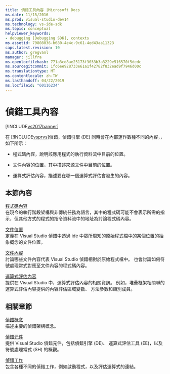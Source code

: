 ```yaml
---
title: 偵錯工具內容 |Microsoft Docs
ms.date: 11/15/2016
ms.prod: visual-studio-dev14
ms.technology: vs-ide-sdk
ms.topic: conceptual
helpviewer_keywords:
- debugging [Debugging SDK], contexts
ms.assetid: 79808036-b680-4e4c-9c61-4ed43aa11323
caps.latest.revision: 10
ms.author: gregvanl
manager: jillfra
ms.openlocfilehash: 771a3cd8ae25173f3033b3a3229e516570f5dedc
ms.sourcegitcommit: 1fc6ee928733e61a1f42782f832ead9f7946d00c
ms.translationtype: MT
ms.contentlocale: zh-TW
ms.lasthandoff: 04/22/2019
ms.locfileid: "60116234"
---
```

# <a name="debugger-contexts"></a>偵錯工具內容
[!INCLUDE[vs2017banner](../../includes/vs2017banner.md)]

在 [!INCLUDE[vsprvs](../../includes/vsprvs-md.md)]偵錯，偵錯引擎 (DE) 同時會在內部運作數種不同的內容，，如下所示：  
  
- 程式碼內容，說明該應用程式的執行資料流中目前的位置。  
  
- 文件內容的位置，其中描述來源文件中目前的位置。  
  
- 運算式評估內容，描述要在哪一個運算式評估會發生的內容。  
  
## <a name="in-this-section"></a>本節內容  
 [程式碼內容](../../extensibility/debugger/code-context.md)  
 在現今的執行階段架構與非傳統任務為語言，其中的程式碼可能不會表示所需的指示，但其他方式的程式的指令資料流中的地址為討論程式碼內容。  
  
 [文件位置](../../extensibility/debugger/document-position.md)  
 定義在 Visual Studio 偵錯中透過 ide 中眾所周知的原始程式檔中的某個位置的抽象概念的文件位置。  
  
 [文件內容](../../extensibility/debugger/document-context.md)  
 討論哪些文件內容代表 Visual Studio 偵錯相對於原始程式檔中。 也會討論如何符號處理常式對應至文件內容的程式碼內容。  
  
 [運算式評估內容](../../extensibility/debugger/expression-evaluation-context.md)  
 提供在 Visual Studio 中，運算式評估內容的相關資訊。 例如，堆疊框架相關聯的運算式評估內容提供的內容評估區域變數、 方法參數和類別成員。  
  
## <a name="related-sections"></a>相關章節  
 [偵錯概念](../../extensibility/debugger/debugger-concepts.md)  
 描述主要的偵錯架構概念。  
  
 [偵錯元件](../../extensibility/debugger/debugger-components.md)  
 提供 Visual Studio 偵錯元件，包括偵錯引擎 (DE)、 運算式評估工具 (EE)，以及符號處理常式 (SH) 的概觀。  
  
 [偵錯工作](../../extensibility/debugger/debugging-tasks.md)  
 包含各種不同的偵錯工作，例如啟動程式，以及評估運算式的連結。
